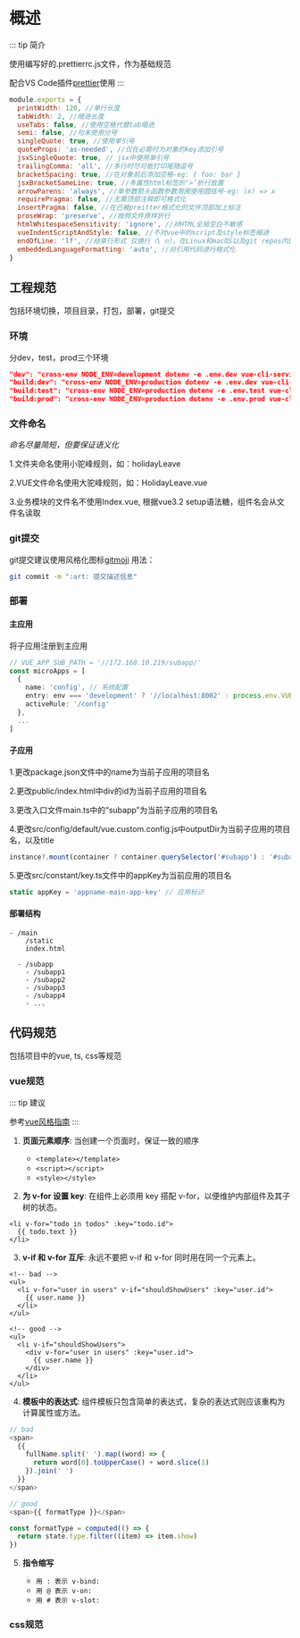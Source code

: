 # 概述

::: tip 简介

使用编写好的.prettierrc.js文件，作为基础规范

配合VS Code插件[prettier](https://marketplace.visualstudio.com/items?itemName=esbenp.prettier-vscode)使用
:::

```js
module.exports = {
  printWidth: 120, //单行长度
  tabWidth: 2, //缩进长度
  useTabs: false, //使用空格代替tab缩进
  semi: false, //句末使用分号
  singleQuote: true, //使用单引号
  quoteProps: 'as-needed', //仅在必需时为对象的key添加引号
  jsxSingleQuote: true, // jsx中使用单引号
  trailingComma: 'all', //多行时尽可能打印尾随逗号
  bracketSpacing: true, //在对象前后添加空格-eg: { foo: bar }
  jsxBracketSameLine: true, //多属性html标签的‘>’折行放置
  arrowParens: 'always', //单参数箭头函数参数周围使用圆括号-eg: (x) => x
  requirePragma: false, //无需顶部注释即可格式化
  insertPragma: false, //在已被preitter格式化的文件顶部加上标注
  proseWrap: 'preserve', //按照文件原样折行
  htmlWhitespaceSensitivity: 'ignore', //对HTML全局空白不敏感
  vueIndentScriptAndStyle: false, //不对vue中的script及style标签缩进
  endOfLine: 'lf', //结束行形式 仅换行（\ n），在Linux和macOS以及git repos内部通用
  embeddedLanguageFormatting: 'auto', //对引用代码进行格式化
}
```

## 工程规范

  包括环境切换，项目目录，打包，部署，git提交

### 环境

  分dev，test，prod三个环境

  ```json
  "dev": "cross-env NODE_ENV=development dotenv -e .env.dev vue-cli-service serve",
  "build:dev": "cross-env NODE_ENV=production dotenv -e .env.dev vue-cli-service build",
  "build:test": "cross-env NODE_ENV=production dotenv -e .env.test vue-cli-service build",
  "build:prod": "cross-env NODE_ENV=production dotenv -e .env.prod vue-cli-service build",
  ```

### 文件命名

  *命名尽量简短，但要保证语义化*

  1.文件夹命名使用小驼峰规则，如：holidayLeave

  2.VUE文件命名使用大驼峰规则，如：HolidayLeave.vue

  3.业务模块的文件名不使用Index.vue, 根据vue3.2 setup语法糖，组件名会从文件名读取

### git提交

  git提交建议使用风格化图标[gitmoji](https://gitmoji.dev/)
  用法：
  ```bash
  git commit -m ":art: 提交描述信息"
  ```
### 部署

#### 主应用

  将子应用注册到主应用
  ```ts
  // VUE_APP_SUB_PATH = '//172.168.10.219/subapp/'
  const microApps = [
    {
      name: 'config', // 系统配置
      entry: env === 'development' ? '//localhost:8002' : process.env.VUE_APP_SUB_PATH + 'config/',
      activeRule: '/config'
    },
    ...
  ]
  ```
#### 子应用

  1.更改package.json文件中的name为当前子应用的项目名

  2.更改public/index.html中div的id为当前子应用的项目名

  3.更改入口文件main.ts中的“subapp”为当前子应用的项目名

  4.更改src/config/default/vue.custom.config.js中outputDir为当前子应用的项目名，以及title
  ```ts
  instance?.mount(container ? container.querySelector('#subapp') : '#subapp')
  ```
  5.更改src/constant/key.ts文件中的appKey为当前应用的项目名
  ```ts
  static appKey = 'appname-main-app-key' // 应用标识
  ```

#### 部署结构

```
- /main
    /static
    index.html

  - /subapp
    - /subapp1
    - /subapp2
    - /subapp3
    - /subapp4
    - ...
```


## 代码规范

  包括项目中的vue, ts, css等规范

### vue规范

::: tip 建议

参考[vue风格指南](https://v3.cn.vuejs.org/style-guide/)
:::

1. **页面元素顺序**: 当创建一个页面时，保证一致的顺序

    - `<template></template>`
    - `<script></script>`
    - `<style></style>`
   
2. **为 v-for 设置 key**: 在组件上必须用 key 搭配 v-for，以便维护内部组件及其子树的状态。
  ```vue
  <li v-for="todo in todos" :key="todo.id">
    {{ todo.text }}
  </li>
  ```
3. **v-if 和 v-for 互斥**: 永远不要把 v-if 和 v-for 同时用在同一个元素上。
   
  ```vue
  <!-- bad -->
  <ul>
    <li v-for="user in users" v-if="shouldShowUsers" :key="user.id">
      {{ user.name }}
    </li>
  </ul>

  <!-- good -->
  <ul>
    <li v-if="shouldShowUsers">
      <div v-for="user in users" :key="user.id">
        {{ user.name }}
      </div>
    </li>
  </ul>
  ```
4. **模板中的表达式**: 组件模板只包含简单的表达式，复杂的表达式则应该重构为计算属性或方法。
   
  ```js
  // bad
  <span>
    {{
      fullName.split(' ').map((word) => {
        return word[0].toUpperCase() + word.slice(1)
      }).join(' ')
    }}
  </span>

  // good
  <span>{{ formatType }}</span>

  const formatType = computed(() => {
    return state.type.filter((item) => item.show)
  })
  ```
5. **指令缩写**
   
     - `用 : 表示 v-bind:`
     - `用 @ 表示 v-on:`
     - `用 # 表示 v-slot:`
  
### css规范
